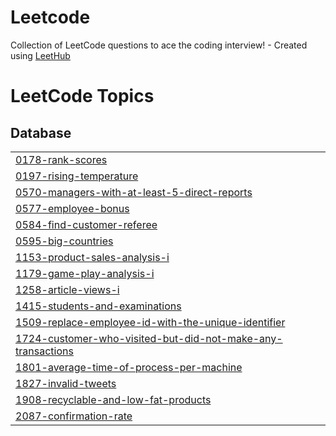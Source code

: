 # Leetcode
Collection of LeetCode questions to ace the coding interview! - Created using [LeetHub](https://github.com/QasimWani/LeetHub)

<!---LeetCode Topics Start-->
# LeetCode Topics
## Database
|  |
| ------- |
| [0178-rank-scores](https://github.com/prernadobriyal/Leetcode/tree/master/0178-rank-scores) |
| [0197-rising-temperature](https://github.com/prernadobriyal/Leetcode/tree/master/0197-rising-temperature) |
| [0570-managers-with-at-least-5-direct-reports](https://github.com/prernadobriyal/Leetcode/tree/master/0570-managers-with-at-least-5-direct-reports) |
| [0577-employee-bonus](https://github.com/prernadobriyal/Leetcode/tree/master/0577-employee-bonus) |
| [0584-find-customer-referee](https://github.com/prernadobriyal/Leetcode/tree/master/0584-find-customer-referee) |
| [0595-big-countries](https://github.com/prernadobriyal/Leetcode/tree/master/0595-big-countries) |
| [1153-product-sales-analysis-i](https://github.com/prernadobriyal/Leetcode/tree/master/1153-product-sales-analysis-i) |
| [1179-game-play-analysis-i](https://github.com/prernadobriyal/Leetcode/tree/master/1179-game-play-analysis-i) |
| [1258-article-views-i](https://github.com/prernadobriyal/Leetcode/tree/master/1258-article-views-i) |
| [1415-students-and-examinations](https://github.com/prernadobriyal/Leetcode/tree/master/1415-students-and-examinations) |
| [1509-replace-employee-id-with-the-unique-identifier](https://github.com/prernadobriyal/Leetcode/tree/master/1509-replace-employee-id-with-the-unique-identifier) |
| [1724-customer-who-visited-but-did-not-make-any-transactions](https://github.com/prernadobriyal/Leetcode/tree/master/1724-customer-who-visited-but-did-not-make-any-transactions) |
| [1801-average-time-of-process-per-machine](https://github.com/prernadobriyal/Leetcode/tree/master/1801-average-time-of-process-per-machine) |
| [1827-invalid-tweets](https://github.com/prernadobriyal/Leetcode/tree/master/1827-invalid-tweets) |
| [1908-recyclable-and-low-fat-products](https://github.com/prernadobriyal/Leetcode/tree/master/1908-recyclable-and-low-fat-products) |
| [2087-confirmation-rate](https://github.com/prernadobriyal/Leetcode/tree/master/2087-confirmation-rate) |
<!---LeetCode Topics End-->